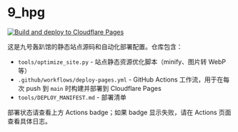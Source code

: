 # 9_hpg

[![Build and deploy to Cloudflare Pages](https://github.com/key366/9_hpg/actions/workflows/deploy-pages.yml/badge.svg)](https://github.com/key366/9_hpg/actions/workflows/deploy-pages.yml)

这是九号轰趴馆的静态站点源码和自动化部署配置。仓库包含：

- `tools/optimize_site.py` - 站点静态资源优化脚本（minify、图片转 WebP 等）
- `.github/workflows/deploy-pages.yml` - GitHub Actions 工作流，用于在每次 push 到 `main` 时构建并部署到 Cloudflare Pages
- `tools/DEPLOY_MANIFEST.md` - 部署清单

部署状态请查看上方 Actions badge；如果 badge 显示失败，请在 Actions 页面查看具体日志。
